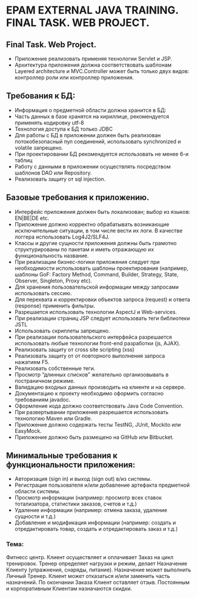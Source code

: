 <h1>EPAM EXTERNAL JAVA TRAINING. FINAL TASK. WEB PROJECT.</h1>

## <h2>Final Task. Web Project.</h2>
- Приложение реализовать применяя технологии Servlet и JSP.<br>
- Архитектура приложения должна соответствовать шаблонам Layered architecture и MVC.Controller может быть только двух видов: контроллер роли или контроллер приложения.

## <h2>Требования к БД:</h2>
- Информация о предметной области должна хранится в БД:
- Часть данных в базе хранятся на кириллице, рекомендуется применять кодировку utf-8
- Технология доступа к БД только JDBC
- Для работы с БД в приложении должен быть реализован потокобезопасный пул соединений, использовать synchronized и volatile запрещено.
- При проектировании БД рекомендуется использовать не менее 6-и таблиц
- Работу с данными в приложении осуществлять посредством шаблонов DAO или Repository.
- Реализовать защиту от sql injection.

## <h2>Базовые требования к приложению.</h2>
- Интерфейс приложения должен быть локализован; выбор из языков: EN|BE|DE etc.
- Приложение должно корректно обрабатывать возникающие исключительные ситуации, в том числе вести их логи. В качестве логгера использовать Log4J2/SLF4J.
- Классы и другие сущности приложения должны быть грамотно структурированы по пакетам и иметь отражающую их функциональность название.
- При реализации бизнес-логики приложения следует при необходимости использовать шаблоны проектирования (например, шаблоны GoF: Factory Method, Command, Builder, Strategy, State, Observer, Singleton, Proxy etc).
- Для хранения пользовательской информации между запросами использовать сессию.
- Для перехвата и корректировки объектов запроса (request) и ответа (response) применить фильтры.
- Разрешается использовать технологии AspectJ и Web-services.
- При реализации страниц JSP следует использовать теги библиотеки JSTL
- Использовать скриплеты запрещено.
- При реализации пользовательского интерфейса разрешается использовать любые технологии front-end разработки (js, AJAX).
- Реализовать защиту от cross site scripting (xss)
- Реализовать защиту от от повторного выполнения запроса нажатием F5.
- Реализовать собственные теги.
- Просмотр “длинных списков” желательно организовывать в постраничном режиме.
- Валидацию входных данных производить на клиенте и на сервере.
- Документацию к проекту необходимо оформить согласно требованиям javadoc.
- Оформление кода должно соответствовать Java Code Convention.
- При развертывании приложения разрешается использовать технологию Maven или Gradle.
- Приложение должно содержать тесты TestNG, JUnit, Mockito или EasyMock.
- Приложение должно быть размещено на GitHub или Bitbucket.
	
## <h2>Минимальные требования к функциональности приложения:</h2>
- Авторизация (sign in) и выход (sign out) в/из системы.
- Регистрация пользователя и/или добавление артефакта предметной области системы.
- Просмотр информации (например: просмотр всех ставок тотализатора, статистики заказов, счетов и т.д.)
- Удаление информации (например: отмена заказа, удаление сущности и т.д.)
- Добавление и модификация информации (например: создать и отредактировать товар, создать и отредактировать заказ и т.д.)

<h3>Тема:</h3>
Фитнесс центр. Клиент осуществляет и оплачивает Заказ на цикл тренировок. 
Тренер определяет нагрузки и режим, делает Назначение Клиенту (упражнения, снаряды, питание). 
Назначение может выполнить Личный Тренер. Клиент может отказаться и/или заменить часть назначений. 
По окончании Заказа Клиент оставляет отзыв. Постоянным и корпоративным Клиентам назначаются скидки.
